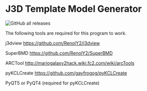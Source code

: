 # J3D Template Model Generator
![GitHub all releases](https://img.shields.io/github/downloads/penguin117117/J3D_Template_Model_Generator/total)

The following tools are required for this program to work.

j3dview 
https://github.com/RenolY2/j3dview

SuperBMD
https://github.com/RenolY2/SuperBMD

ARCTool 
http://mariogalaxy2hack.wiki.fc2.com/wiki/arcTools

pyKCLCreate
https://github.com/gayfrogog/pyKCLCreate

PyQT5 or PyQT4 (required for pyKCLCreate)

